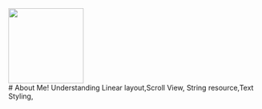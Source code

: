 <div><img src="app/src/main/ic_launcher-playstore.png" width="150px"</img></div>
# About Me!
Understanding Linear layout,Scroll View, String resource,Text Styling,
